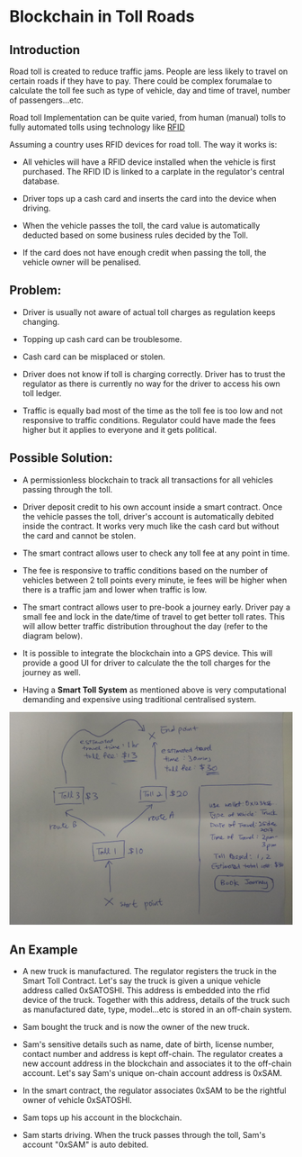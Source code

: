 # Blockchain in Toll Roads

## Introduction

Road toll is created to reduce traffic jams. People are less likely to travel on certain roads if they have to pay. There could be complex forumalae to calculate the toll fee such as type of vehicle, day and time of travel, number of passengers...etc. 

Road toll Implementation can be quite varied, from human (manual) tolls to fully automated tolls using technology like [RFID](https://en.wikipedia.org/wiki/Radio-frequency_identification)

Assuming a country uses RFID devices for road toll. The way it works is:

* All vehicles will have a RFID device installed when the vehicle is first purchased. The RFID ID is linked to a carplate in the regulator's central database.

* Driver tops up a cash card and inserts the card into the device when driving.

* When the vehicle passes the toll, the card value is automatically deducted based on some business rules decided by the Toll.

* If the card does not have enough credit when passing the toll, the vehicle owner will be penalised.


## Problem:

* Driver is usually not aware of actual toll charges as regulation keeps changing.

* Topping up cash card can be troublesome.

* Cash card can be misplaced or stolen.

* Driver does not know if toll is charging correctly. Driver has to trust the regulator as there is currently no way for the driver to access his own toll ledger.

* Traffic is equally bad most of the time as the toll fee is too low and not responsive to traffic conditions. Regulator could have made the fees higher but it applies to everyone and it gets political.

## Possible Solution:

* A permissionless blockchain to track all transactions for all vehicles passing through the toll.

* Driver deposit credit to his own account inside a smart contract. Once the vehicle passes the toll, driver's account is automatically debited inside the contract. It works very much like the cash card but without the card and cannot be stolen.

* The smart contract allows user to check any toll fee at any point in time.

* The fee is responsive to traffic conditions based on the number of vehicles between 2 toll points every minute, ie fees will be higher when there is a traffic jam and lower when traffic is low.

* The smart contract allows user to pre-book a journey early. Driver pay a small fee and lock in the date/time of travel to get better toll rates. This will allow better traffic distribution throughout the day (refer to the diagram below).

* It is possible to integrate the blockchain into a GPS device. This will provide a good UI for driver to calculate the the toll charges for the journey as well. 

* Having a **Smart Toll System** as mentioned above is very computational demanding and expensive using traditional centralised system.

![Smart Toll](images/smart_toll.jpg)

## An Example

* A new truck is manufactured. The regulator registers the truck in the Smart Toll Contract. Let's say the truck is given a unique vehicle address called 0xSATOSHI. This address is embedded into the rfid device of the truck. Together with this address, details of the truck such as manufactured date, type, model...etc is stored in an off-chain system.

* Sam bought the truck and is now the owner of the new truck.

* Sam's sensitive details such as name, date of birth, license number, contact number and address is kept off-chain. The regulator creates a new account address in the blockchain and associates it to the off-chain account. Let's say Sam's unique on-chain account address is 0xSAM.

* In the smart contract, the regulator associates 0xSAM to be the rightful owner of vehicle 0xSATOSHI.

* Sam tops up his account in the blockchain.

* Sam starts driving. When the truck passes through the toll, Sam's account "0xSAM" is auto debited.